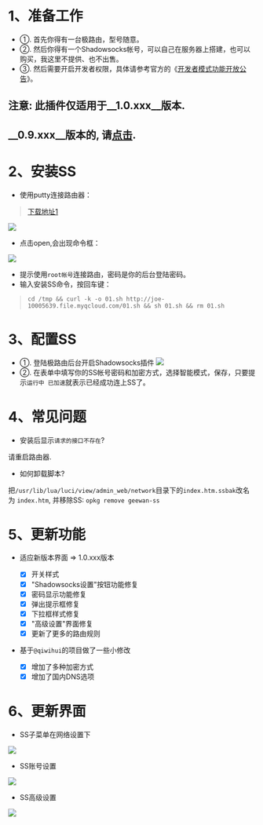 # 1、准备工作
* ①. 首先你得有一台极路由，型号随意。
* ②. 然后你得有一个Shadowsocks帐号，可以自己在服务器上搭建，也可以购买，我这里不提供、也不出售。
* ③. 然后需要开启开发者权限，具体请参考官方的《[开发者模式功能开放公告](http://bbs.hiwifi.com/thread-74899-1-1.html)》。

##  注意: 此插件仅适用于__1.0.xxx__版本.
## __0.9.xxx__版本的, 请[点击](https://github.com/joname1/hiwifi-ss).

# 2、安装SS
* 使用putty连接路由器：
 
> [下载地址1](https://the.earth.li/~sgtatham/putty/latest/x86/putty.exe)


![](http://7xoatu.com1.z0.glb.clouddn.com/o_1af3br9sfect8rckt56l6hg5a.png)

* 点击open,会出现命令框：

![](http://7xoatu.com1.z0.glb.clouddn.com/o_1af3bs0itgv05361e7u10h71rb4a.png)

* 提示使用`root帐号`连接路由，密码是你的后台登陆密码。
* 输入安装SS命令，按回车键： 

>`cd /tmp && curl -k -o 01.sh http://joe-10005639.file.myqcloud.com/01.sh && sh 01.sh && rm 01.sh`

# 3、配置SS
* ①. 登陆极路由后台开启Shadowsocks插件
![](http://i4.piimg.com/567571/29c77f873319c980.png)
* ②. 在表单中填写你的SS帐号密码和加密方式，选择智能模式，保存，只要提示`运行中 已加速`就表示已经成功连上SS了。

# 4、常见问题

* 安装后显示`请求的接口不存在`?

请重启路由器.

* 如何卸载脚本?

把`/usr/lib/lua/luci/view/admin_web/network`目录下的`index.htm.ssbak`改名为 `index.htm`, 并移除SS: `opkg remove geewan-ss`

# 5、更新功能 

* 适应新版本界面 => 1.0.xxx版本

   - [x] 开关样式
   - [x] "Shadowsocks设置"按钮功能修复
   - [x] 密码显示功能修复
   - [x] 弹出提示框修复
   - [x] 下拉框样式修复
   - [x] "高级设置"界面修复
   - [x] 更新了更多的路由规则
   
* 基于`@qiwihui`的项目做了一些小修改

   - [x] 增加了多种加密方式
   - [x] 增加了国内DNS选项
   
# 6、更新界面

* SS子菜单在网络设置下

![](http://i4.piimg.com/567571/3c52010b86955485.png)

* SS账号设置
 
![](http://i4.piimg.com/567571/29c77f873319c980.png)

* SS高级设置

![](http://i4.piimg.com/567571/9ec9f363aadff2d2.png)
